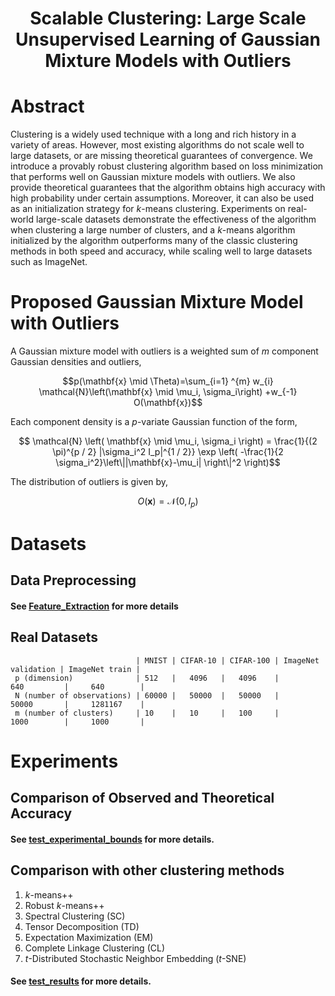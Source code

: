 <h1><center> Scalable Clustering: Large Scale Unsupervised Learning of Gaussian Mixture Models with Outliers </center></h1>

# Abstract 
Clustering is a widely used technique with a long and rich history in a variety of areas. However, most existing algorithms do not scale well to large datasets, or are missing theoretical guarantees of convergence. We introduce a provably robust clustering algorithm based on loss minimization that performs well on Gaussian mixture models with outliers. We also provide theoretical guarantees that the algorithm obtains high accuracy with high probability under certain assumptions. Moreover, it can also be used as an initialization strategy for $k$-means clustering. 
Experiments on real-world large-scale datasets demonstrate the effectiveness of the algorithm when clustering a large number of clusters, and a $k$-means algorithm initialized by the algorithm outperforms many of the classic clustering methods in both speed and accuracy, while scaling well to large datasets such as ImageNet.

# Proposed Gaussian Mixture Model with Outliers

A Gaussian mixture model with outliers is a weighted sum of $m$ component Gaussian densities and outliers,

$$p(\mathbf{x} \mid \Theta)=\sum_{i=1} ^{m} w_{i} \mathcal{N}\left(\mathbf{x} \mid \mu_i, \sigma_i\right) +w_{-1} O(\mathbf{x})$$

Each component density is a $p$-variate Gaussian function of the form,

$$ \mathcal{N} \left( \mathbf{x} \mid \mu_i, \sigma_i \right) = \frac{1}{(2 \pi)^{p / 2} |\sigma_i^2 I_p|^{1 / 2}} \exp \left( -\frac{1}{2 \sigma_i^2}\left\||\mathbf{x}-\mu_i| \right\|^2 \right)$$

The distribution of outliers is given by,

$$ O(\mathbf{x})=\mathcal{N}(0,I_{p})$$
# Datasets

## Data Preprocessing

#### See [Feature_Extraction](./Feature_Extraction) for more details

## Real Datasets
                                | MNIST | CIFAR-10 | CIFAR-100 | ImageNet validation | ImageNet train |
     p (dimension)              | 512   |   4096   |   4096    |         640         |     640        |
     N (number of observations) | 60000 |   50000  |   50000   |         50000       |     1281167    |
     m (number of clusters)     | 10    |   10     |   100     |         1000        |     1000       |

# Experiments


## Comparison of Observed and Theoretical Accuracy

#### See [test_experimental_bounds](./test_experimental_bounds) for more details.

## Comparison with other clustering methods

1. $k$-means++ 
2. Robust $k$-means++
3. Spectral Clustering (SC) 
4. Tensor Decomposition (TD) 
5. Expectation Maximization (EM) 
6. Complete Linkage Clustering (CL) 
7. $t$-Distributed Stochastic Neighbor Embedding ($t$-SNE) 

#### See [test_results](./test_results) for more details.